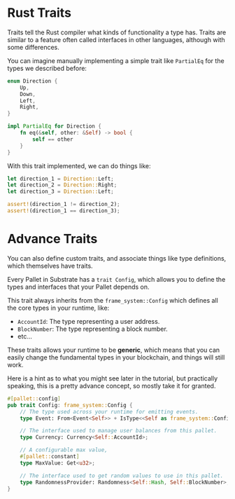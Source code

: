 # Rust Traits

Traits tell the Rust compiler what kinds of functionality a type has.
Traits are similar to a feature often called interfaces in other languages, although with some differences.

You can imagine manually implementing a simple trait like `PartialEq` for the types we described before:

```rust
enum Direction {
	Up,
	Down,
	Left,
	Right,
}

impl PartialEq for Direction {
    fn eq(&self, other: &Self) -> bool {
        self == other
    }
}
```

With this trait implemented, we can do things like:

```rust
let direction_1 = Direction::Left;
let direction_2 = Direction::Right;
let direction_3 = Direction::Left;

assert!(direction_1 != direction_2);
assert!(direction_1 == direction_3);
```

<!-- slide:break -->

# Advance Traits

You can also define custom traits, and associate things like type definitions, which themselves have traits.

Every Pallet in Substrate has a `trait Config`, which allows you to define the types and interfaces that your Pallet depends on.

This trait always inherits from the `frame_system::Config` which defines all the core types in your runtime, like:

* `AccountId`: The type representing a user address.
* `BlockNumber`: The type representing a block number.
* etc...

These traits allows your runtime to be **generic**, which means that you can easily change the fundamental types in your blockchain, and things will still work.


Here is a hint as to what you might see later in the tutorial, but practically speaking, this is a pretty advance concept, so mostly take it for granted.

```rust
#[pallet::config]
pub trait Config: frame_system::Config {
	// The type used across your runtime for emitting events.
	type Event: From<Event<Self>> + IsType<<Self as frame_system::Config>::Event>;

	// The interface used to manage user balances from this pallet.
	type Currency: Currency<Self::AccountId>;

	// A configurable max value,
	#[pallet::constant]
	type MaxValue: Get<u32>;

	// The interface used to get random values to use in this pallet.
	type RandomnessProvider: Randomness<Self::Hash, Self::BlockNumber>;
}
```
